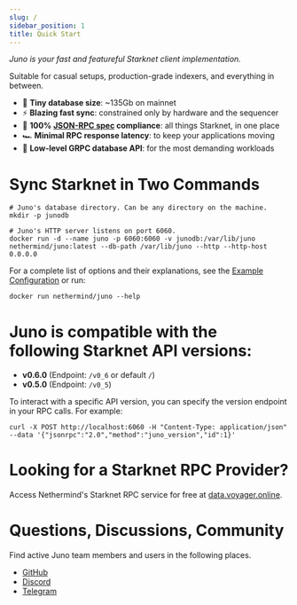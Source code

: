 ```yaml
---
slug: /
sidebar_position: 1
title: Quick Start
---
```


*Juno is your fast and featureful Starknet client implementation.*

Suitable for casual setups, production-grade indexers, and everything in between.

- :floppy_disk: **Tiny database size**: ~135Gb on mainnet
- :zap: **Blazing fast sync**: constrained only by hardware and the sequencer
- :100: **100% [JSON-RPC spec](https://github.com/starkware-libs/starknet-specs/tree/master) compliance**: all things Starknet, in one place
- :racing_car: **Minimal RPC response latency**: to keep your applications moving
- :mag_right: **Low-level GRPC database API**: for the most demanding workloads

# Sync Starknet in Two Commands

```shell
# Juno's database directory. Can be any directory on the machine.
mkdir -p junodb

# Juno's HTTP server listens on port 6060.
docker run -d --name juno -p 6060:6060 -v junodb:/var/lib/juno nethermind/juno:latest --db-path /var/lib/juno --http --http-host 0.0.0.0
```

For a complete list of options and their explanations, see the [Example Configuration](config) or run:

```shell
docker run nethermind/juno --help
```

# Juno is compatible with the following Starknet API versions:

- **v0.6.0** (Endpoint: `/v0_6` or default `/`)
- **v0.5.0** (Endpoint: `/v0_5`)

To interact with a specific API version, you can specify the version endpoint in your RPC calls. For example:

```shell
curl -X POST http://localhost:6060 -H "Content-Type: application/json" --data '{"jsonrpc":"2.0","method":"juno_version","id":1}'
```

# Looking for a Starknet RPC Provider? 

Access Nethermind's Starknet RPC service for free at [data.voyager.online](https://data.voyager.online).

# Questions, Discussions, Community

Find active Juno team members and users in the following places.

- [GitHub](https://github.com/NethermindEth/juno)
- [Discord](https://discord.gg/SZkKcmmChJ)
- [Telegram](https://t.me/+LHRF4H8iQ3c5MDY0)
